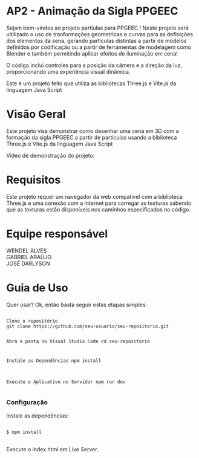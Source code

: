 <h1>AP2 - Animação  da Sigla PPGEEC</h1>
Sejam bem-vindos ao projeto partíulas para PPGEEC ! Neste projeto será ultilizado o uso de tranformações geometricas e curvas para as definições dos elementos da sena, gerando partículas distintas a partir de modelos definidos por codificação ou a partir de ferramentas de modelagem como Blender e também permitindo aplicar efeitos de iluminação em cena!
<p>O código inclui controles para a posição da câmera e a direção da luz, proporcionando uma experiência visual dinâmica.
<p>Este é um projeto feito que utiliza as bibliotecas Three.js e Vite.js da linguagem Java Script</p>

<h1>Visão Geral</h1>
Este projeto visa demonstrar como desenhar uma cena em 3D com a formação da sigla PPGEEC a partir de particulas usando a biblioteca Three.js e Vite.js da linguagem Java Script</p>
Video de demonstração do projeto:
<h1>Requisitos</h1>
Este projeto requer um navegador da web compatível com a biblioteca Three.js e uma conexão com a internet para carregar as texturas sabendo que as texturas estão disponíveis nos caminhos especificados no código.
<h1>Equipe responsável</h1>
WENDEL ALVES<BR>
GABRIEL ARAÚJO<BR>
JOSÉ DARLYSON
<h1>Guia de Uso</h1>
Quer usar? Ok, então basta seguir estas etapas simples:
<pre>
<code>
Clone o repositório
git clone https://github.com/seu-usuario/seu-repositorio.git

Abra a pasta no Visual Studio Code
cd seu-repositorio

Instale as Dependências
npm install

Execute o Aplicativo no Servidor
npm run dev
</code>
</pre>
<h3>Configuração</h1>

<p>Instale as dependências:</p>

<pre>
<code>
$ npm install
</code>
</pre>


<p>Execute o index.html em Live Server.</p>
